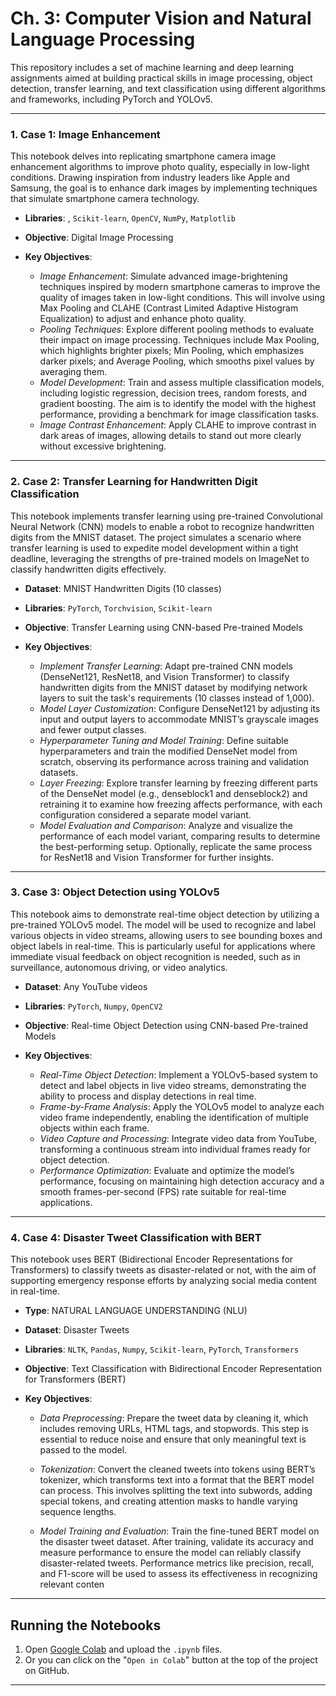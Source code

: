 # Ch. 3: Computer Vision and Natural Language Processing

This repository includes a set of machine learning and deep learning assignments aimed at building practical skills in image processing, object detection, transfer learning, and text classification using different algorithms and frameworks, including PyTorch and YOLOv5.

---

### 1. Case 1: Image Enhancement

This notebook delves into replicating smartphone camera image enhancement algorithms to improve photo quality, especially in low-light conditions. Drawing inspiration from industry leaders like Apple and Samsung, the goal is to enhance dark images by implementing techniques that simulate smartphone camera technology.

- **Libraries**: , `Scikit-learn`, `OpenCV`, `NumPy`, `Matplotlib`
- **Objective**: Digital Image Processing

- **Key Objectives**: 
  - *Image Enhancement*: Simulate advanced image-brightening techniques inspired by modern smartphone cameras to improve the quality of images taken in low-light conditions. This will involve using Max Pooling and CLAHE (Contrast Limited Adaptive Histogram Equalization) to adjust and enhance photo quality.
  - *Pooling Techniques*: Explore different pooling methods to evaluate their impact on image processing. Techniques include Max Pooling, which highlights brighter pixels; Min Pooling, which emphasizes darker pixels; and Average Pooling, which smooths pixel values by averaging them.
  - *Model Development*: Train and assess multiple classification models, including logistic regression, decision trees, random forests, and gradient boosting. The aim is to identify the model with the highest performance, providing a benchmark for image classification tasks.
  - *Image Contrast Enhancement*: Apply CLAHE to improve contrast in dark areas of images, allowing details to stand out more clearly without excessive brightening.

---

### 2. Case 2: Transfer Learning for Handwritten Digit Classification

This notebook implements transfer learning using pre-trained Convolutional Neural Network (CNN) models to enable a robot to recognize handwritten digits from the MNIST dataset. The project simulates a scenario where transfer learning is used to expedite model development within a tight deadline, leveraging the strengths of pre-trained models on ImageNet to classify handwritten digits effectively.

- **Dataset**: MNIST Handwritten Digits (10 classes)
- **Libraries**: `PyTorch`, `Torchvision`, `Scikit-learn`
- **Objective**: Transfer Learning using CNN-based Pre-trained Models

- **Key Objectives**: 
  - *Implement Transfer Learning*: Adapt pre-trained CNN models (DenseNet121, ResNet18, and Vision Transformer) to classify handwritten digits from the MNIST dataset by modifying network layers to suit the task's requirements (10 classes instead of 1,000).
  - *Model Layer Customization*: Configure DenseNet121 by adjusting its input and output layers to accommodate MNIST’s grayscale images and fewer output classes.
  - *Hyperparameter Tuning and Model Training*: Define suitable hyperparameters and train the modified DenseNet model from scratch, observing its performance across training and validation datasets.
  - *Layer Freezing*: Explore transfer learning by freezing different parts of the DenseNet model (e.g., denseblock1 and denseblock2) and retraining it to examine how freezing affects performance, with each configuration considered a separate model variant.
  - *Model Evaluation and Comparison*: Analyze and visualize the performance of each model variant, comparing results to determine the best-performing setup. Optionally, replicate the same process for ResNet18 and Vision Transformer for further insights.

---

### 3. Case 3: Object Detection using YOLOv5

This notebook aims to demonstrate real-time object detection by utilizing a pre-trained YOLOv5 model. The model will be used to recognize and label various objects in video streams, allowing users to see bounding boxes and object labels in real-time. This is particularly useful for applications where immediate visual feedback on object recognition is needed, such as in surveillance, autonomous driving, or video analytics.

- **Dataset**: Any YouTube videos
- **Libraries**: `PyTorch`, `Numpy`, `OpenCV2`
- **Objective**: Real-time Object Detection using CNN-based Pre-trained Models

- **Key Objectives**: 
  - *Real-Time Object Detection*: Implement a YOLOv5-based system to detect and label objects in live video streams, demonstrating the ability to process and display detections in real time.
  - *Frame-by-Frame Analysis*: Apply the YOLOv5 model to analyze each video frame independently, enabling the identification of multiple objects within each frame.
  - *Video Capture and Processing*: Integrate video data from YouTube, transforming a continuous stream into individual frames ready for object detection.
  - *Performance Optimization*: Evaluate and optimize the model’s performance, focusing on maintaining high detection accuracy and a smooth frames-per-second (FPS) rate suitable for real-time applications.

---

### 4. Case 4: Disaster Tweet Classification with BERT

This notebook uses BERT (Bidirectional Encoder Representations for Transformers) to classify tweets as disaster-related or not, with the aim of supporting emergency response efforts by analyzing social media content in real-time.

- **Type**: NATURAL LANGUAGE UNDERSTANDING (NLU)
- **Dataset**: Disaster Tweets
- **Libraries**: `NLTK`, `Pandas`, `Numpy`, `Scikit-learn`, `PyTorch`, `Transformers`
- **Objective**: Text Classification with Bidirectional Encoder Representation for Transformers (BERT)

- **Key Objectives**: 
  - *Data Preprocessing*: Prepare the tweet data by cleaning it, which includes removing URLs, HTML tags, and stopwords. This step is essential to reduce noise and ensure that only meaningful text is passed to the model.

  - *Tokenization*: Convert the cleaned tweets into tokens using BERT’s tokenizer, which transforms text into a format that the BERT model can process. This involves splitting the text into subwords, adding special tokens, and creating attention masks to handle varying sequence lengths.

  - *Model Training and Evaluation*: Train the fine-tuned BERT model on the disaster tweet dataset. After training, validate its accuracy and measure performance to ensure the model can reliably classify disaster-related tweets. Performance metrics like precision, recall, and F1-score will be used to assess its effectiveness in recognizing relevant conten
---

## Running the Notebooks

1. Open [Google Colab](https://colab.research.google.com/) and upload the `.ipynb` files.
2. Or you can click on the "`Open in Colab`" button at the top of the project on GitHub.


---
